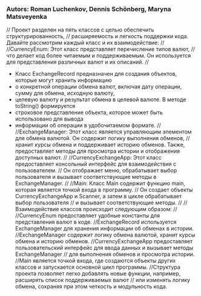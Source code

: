 ### Autors: Roman Luchenkov, Dennis Schönberg, Maryna Matsveyenka

// Проект разделен на пять классов с целью обеспечить структурированность,
// расширяемость и легкость поддержки кода. Давайте рассмотрим каждый класс и их взаимодействие:
//
//CurrencyEnum: Этот класс представляет перечисление типов валют,
// что делает код более читаемым и поддерживаемым. Он используется для представления различных валют и их описаний.
//
* Класс ExchangeRecord предназначен для создания объектов, которые могут хранить информацию
* о конкретной операции обмена валют, включая дату операции, сумму для обмена, исходную валюту,
* целевую валюту и результат обмена в целевой валюте. В методе toString() формируется
* строковое представление объекта, которое может быть использовано для вывода
* информации об операции в удобочитаемом формате.
//
//ExchangeManager: Этот класс является управляющим элементом для обмена валютой. Он содержит логику выполнения обменов,
// хранит курсы обмена и поддерживает историю обменов. Также, предоставляет методы для просмотра истории и отображения доступных валют.
//
//CurrencyExchangeApp: Этот класс предоставляет консольный интерфейс для взаимодействия с пользователем.
// Он отображает меню, обрабатывает выбор пользователя и вызывает соответствующие методы в ExchangeManager.
//
//Main: Класс Main содержит функцию main, которая является точкой входа в программу.
// Он создает объекты CurrencyExchangeApp и Scanner, а затем в цикле обрабатывает выбор пользователя
// и вызывает соответствующие методы.
//
//Взаимодействие классов происходит следующим образом:
//
//CurrencyEnum предоставляет удобные константы для представления валют в коде.
//ExchangeRecord используется ExchangeManager для хранения информации об обменах в истории.
//ExchangeManager содержит логику обмена валютой, хранит курсы обмена и историю обменов.
//CurrencyExchangeApp предоставляет пользовательский интерфейс для ввода данных и вызывает методы ExchangeManager
// для выполнения обменов и просмотра истории.
//Main является точкой входа, где создаются объекты других классов и запускается основной цикл программы.
//Структура проекта позволяет легко добавлять новые функции, например, расширять список поддерживаемых валют
// или изменять логику обмена, сохраняя при этом четкость и модульность кода.

